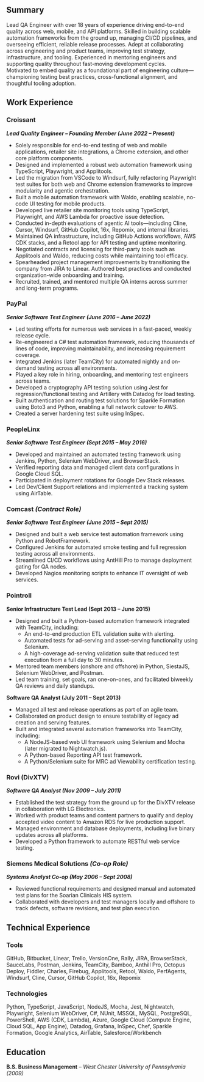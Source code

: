 ## Summary  
Lead QA Engineer with over 18 years of experience driving end-to-end quality across web, mobile, and API platforms. Skilled in building scalable automation frameworks from the ground up, managing CI/CD pipelines, and overseeing efficient, reliable release processes. Adept at collaborating across engineering and product teams, improving test strategy, infrastructure, and tooling. Experienced in mentoring engineers and supporting quality throughout fast-moving development cycles.  
Motivated to embed quality as a foundational part of engineering culture—championing testing best practices, cross-functional alignment, and thoughtful tooling adoption.

## **Work Experience**

### **Croissant**  
**_Lead Quality Engineer – Founding Member (June 2022 – Present)_**  

- Solely responsible for end-to-end testing of web and mobile applications, retailer site integrations, a Chrome extension, and other core platform components.  
- Designed and implemented a robust web automation framework using TypeScript, Playwright, and Applitools.  
- Led the migration from VSCode to Windsurf, fully refactoring Playwright test suites for both web and Chrome extension frameworks to improve modularity and agentic orchestration.  
- Built a mobile automation framework with Waldo, enabling scalable, no-code UI testing for mobile products.  
- Developed live retailer site monitoring tools using TypeScript, Playwright, and AWS Lambda for proactive issue detection.  
- Conducted in-depth evaluations of agentic AI tools—including Cline, Cursor, Windsurf, GitHub Copilot, 16x, Repomix, and internal libraries.  
- Maintained QA infrastructure, including GitHub Actions workflows, AWS CDK stacks, and a Retool app for API testing and uptime monitoring.  
- Negotiated contracts and licensing for third-party tools such as Applitools and Waldo, reducing costs while maintaining tool efficacy.  
- Spearheaded project management improvements by transitioning the company from JIRA to Linear. Authored best practices and conducted organization-wide onboarding and training.  
- Recruited, trained, and mentored multiple QA interns across summer and long-term programs.

### **PayPal**  
**_Senior Software Test Engineer (June 2016 – June 2022)_**  

- Led testing efforts for numerous web services in a fast-paced, weekly release cycle.  
- Re-engineered a C# test automation framework, reducing thousands of lines of code, improving maintainability, and increasing requirement coverage.  
- Integrated Jenkins (later TeamCity) for automated nightly and on-demand testing across all environments.  
- Played a key role in hiring, onboarding, and mentoring test engineers across teams.  
- Developed a cryptography API testing solution using Jest for regression/functional testing and Artillery with Datadog for load testing.  
- Built authentication and routing test solutions for Sparkle Formation using Boto3 and Python, enabling a full network cutover to AWS.  
- Created a server hardening test suite using InSpec.  

### **PeopleLinx**  
**_Senior Software Test Engineer (Sept 2015 – May 2016)_**  

- Developed and maintained an automated testing framework using Jenkins, Python, Selenium WebDriver, and BrowserStack.  
- Verified reporting data and managed client data configurations in Google Cloud SQL.  
- Participated in deployment rotations for Google Dev Stack releases.  
- Led Dev/Client Support relations and implemented a tracking system using AirTable.  

### **Comcast** *(Contract Role)*  
**_Senior Software Test Engineer (June 2015 – Sept 2015)_**  

- Designed and built a web service test automation framework using Python and RobotFramework.  
- Configured Jenkins for automated smoke testing and full regression testing across all environments.  
- Streamlined CI/CD workflows using AntHill Pro to manage deployment gating for QA nodes.  
- Developed Nagios monitoring scripts to enhance IT oversight of web services.  

### **Pointroll**  

**Senior Infrastructure Test Lead (Sept 2013 – June 2015)**  
- Designed and built a Python-based automation framework integrated with TeamCity, including:  
  - An end-to-end production ETL validation suite with alerting.  
  - Automated tests for ad-serving and asset-serving functionality using Selenium.  
  - A high-coverage ad-serving validation suite that reduced test execution from a full day to 30 minutes.  
- Mentored team members (onshore and offshore) in Python, SiestaJS, Selenium WebDriver, and Postman.  
- Led team training, set goals, ran one-on-ones, and facilitated biweekly QA reviews and daily standups.  

**Software QA Analyst (July 2011 – Sept 2013)**  
- Managed all test and release operations as part of an agile team.  
- Collaborated on product design to ensure testability of legacy ad creation and serving features.  
- Built and integrated several automation frameworks into TeamCity, including:  
  - A NodeJS-based web UI framework using Selenium and Mocha (later migrated to Nightwatch.js).  
  - A Python-based Reporting API test framework.  
  - A Python/Selenium suite for MRC ad Viewability certification testing.

### **Rovi (DivXTV)**  
**_Software QA Analyst (Nov 2009 – July 2011)_**  

- Established the test strategy from the ground up for the DivXTV release in collaboration with LG Electronics.  
- Worked with product teams and content partners to qualify and deploy accepted video content to Amazon RDS for live production support.  
- Managed environment and database deployments, including live binary updates across all platforms.  
- Developed a Python framework to automate RESTful web service testing.  

### **Siemens Medical Solutions** *(Co-op Role)*  
**_Systems Analyst Co-op (May 2006 – Sept 2008)_**  

- Reviewed functional requirements and designed manual and automated test plans for the Soarian Clinicals HIS system.  
- Collaborated with developers and test managers locally and offshore to track defects, software revisions, and test plan execution.  

## **Technical Experience**  

### **Tools**  
GitHub, Bitbucket, Linear, Trello, VersionOne, Rally, JIRA, BrowserStack, SauceLabs, Postman, Jenkins, TeamCity, Bamboo, Anthill Pro, Octopus Deploy, Fiddler, Charles, Firebug, Applitools, Retool, Waldo, PerfAgents, Windsurf, Cline, Cursor, GitHub Copilot, 16x, Repomix  

### **Technologies**  
Python, TypeScript, JavaScript, NodeJS, Mocha, Jest, Nightwatch, Playwright, Selenium WebDriver, C#, NUnit, MSSQL, MySQL, PostgreSQL, PowerShell, AWS (CDK, Lambda), Azure, Google Cloud (Compute Engine, Cloud SQL, App Engine), Datadog, Grafana, InSpec, Chef, Sparkle Formation, Google Analytics, AirTable, Salesforce/Workbench

## **Education**  
**B.S. Business Management** – *West Chester University of Pennsylvania (2009)*  




